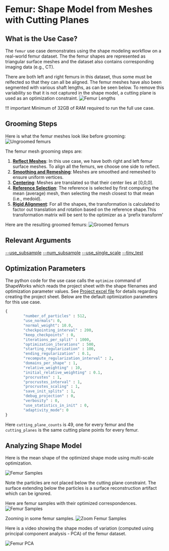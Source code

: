 # Femur: Shape Model from Meshes with Cutting Planes

## What is the Use Case?

The `femur` use case demonstrates using the shape modeling workflow on a real-world femur dataset. The the femur shapes are represented as triangular surface meshes and the dataset also contains corresponding imaging data (e.g., CT). 

There are both left and right femurs in this dataset, thus some must be relfected so that they can all be aligned. The femur meshes have also been segmented with various shaft lengths, as can be seen below. To remove this variability so that it is not captured in the shape model, a cutting plane is used as an optimization constraint.
![Femur Lengths](../../img/use-cases/femurLengths.png)

!!! important 
    Minimum of 32GB of RAM required to run the full use case.

## Grooming Steps

Here is what the femur meshes look like before grooming:
![Ungroomed femurs](../../img/use-cases/femur_ungroomed.png)

The femur mesh grooming steps are:

1. [**Reflect Meshes**](../../workflow/groom.md#reflect-meshes): In this use case, we have both right and left femur surface meshes. To align all the femurs, we choose one side to reflect.
2. [**Smoothing and Remeshing**](../../workflow/groom.md#remesh): Meshes are smoothed and remeshed to ensure uniform vertices.
3. [**Centering**](../../workflow/groom.md#aligning-meshes): Meshes are translated so that their center lies at [0,0,0].
4. [**Reference Selection**](../../workflow/groom.md#aligning-meshes): The reference is selected by first computing the mean (average) mesh, then selecting the mesh closest to that mean (i.e., medoid).
5. [**Rigid Alignment**](../../workflow/groom.md#aligning-meshes): For all the shapes, the transformation is calculated to factor out translation and rotation based on the reference shape.This transformation matrix will be sent to the optimizer as a 'prefix transform'

Here are the resulting groomed femurs:
![Groomed femurs](../../img/use-cases/femur_groomed.png)

## Relevant Arguments
[--use_subsample](../use-cases.md#-use_subsample)
[--num_subsample](../use-cases.md#-use_subsample)
[--use_single_scale](../use-cases.md#-use_single_scale)
[--tiny_test](../use-cases.md#-tiny_test)

## Optimization Parameters
The python code for the use case calls the `optimize` command of ShapeWorks which reads the project sheet with the shape filenames and optimization parameter values. See [Project excel file](../../workflow/parameters.md#project-excel-file) for details regarding creating the project sheet.
Below are the default optimization parameters for this use case.
```python        
{
        "number_of_particles" : 512,
        "use_normals": 0,
        "normal_weight": 10.0,
        "checkpointing_interval" : 200,
        "keep_checkpoints" : 0,
        "iterations_per_split" : 1000,
        "optimization_iterations" : 500,
        "starting_regularization" : 100,
        "ending_regularization" : 0.1,
        "recompute_regularization_interval" : 2,
        "domains_per_shape" : 1,
        "relative_weighting" : 10,
        "initial_relative_weighting" : 0.1,
        "procrustes" : 1,
        "procrustes_interval" : 1,
        "procrustes_scaling" : 1,
        "save_init_splits" : 1,
        "debug_projection" : 0,
        "verbosity" : 0,
        "use_statistics_in_init" : 0,
        "adaptivity_mode": 0
} 
```

Here `cutting_plane_counts` is 49, one for every femur and the `cutting_planes` is the same cutting plane points for every femur.

## Analyzing Shape Model        
Here is the mean shape of the optimized shape mode using multi-scale optimization.

![Femur Samples](../../img/use-cases/femur_mean.png)

Note the particles are not placed below the cutting plane constraint. The surface extending below the particles is a surface reconstruction artifact which can be ignored.

Here are femur samples with their optimized correspondences.
![Femur Samples](../../img/use-cases/femur_samples.png)

Zooming in some femur samples.
![Zoom Femur Samples](../../img/use-cases/femur_samples_zoom.png)

Here is a video showing the shape modes of variation (computed using principal component analysis - PCA) of the femur dataset.

![Femur PCA](https://sci.utah.edu/~shapeworks/doc-resources/gifs/femur_pca.gif)